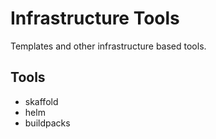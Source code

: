 # Infrastructure Tools

Templates and other infrastructure based tools.

## Tools

* skaffold
* helm
* buildpacks

